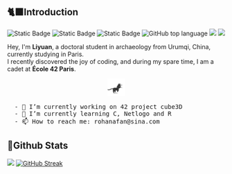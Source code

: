 ## 🐈‍⬛​Introduction 
![Static Badge](https://img.shields.io/badge/你好！-8f61b5) ![Static Badge](https://img.shields.io/badge/Bienvenue!-8e6fa6) ![Static Badge](https://img.shields.io/badge/Terve!-9781b1) ![GitHub top language](https://img.shields.io/github/languages/top/Liyuan701/Liyuan701) ![](https://visitor-badge.lithub.cc/badge?page_id=github.com/Liyuan701)
![](https://visitor-badge.glitch.me/badge?page_id=Liyuan701.Liyuan701) 

Hey, I'm **Liyuan**, a doctoral student in archaeology from Urumqi, China, currently studying in Paris.<br>
I recently discovered the joy of coding, and during my spare time, I am a cadet at **École 42 Paris**.<br>

<div align="center">
 <img src="https://github.com/Liyuan701/Liyuan701/blob/main/asset/cat.gif" height="40" />
 </div>

<!-- <picture>
 <source media="(prefers-color-scheme: dark)" srcset="YOUR-DARKMODE-IMAGE">
 <source media="(prefers-color-scheme: light)" srcset="YOUR-LIGHTMODE-IMAGE">
 <img alt="YOUR-ALT-TEXT" src="YOUR-DEFAULT-IMAGE">
</picture> -->
<pre>
  - 🔭 I’m currently working on 42 project cube3D
  - 🌱 I’m currently learning C, Netlogo and R
  - 📫 How to reach me: rohanafan@sina.com
</pre>
## 👀Github Stats  
<img height="180em" src="https://github-readme-stats.vercel.app/api/top-langs/?username=Liyuan701&layout=compact&langs_count=8"/> [![GitHub Streak](https://streak-stats.demolab.com/?user=Liyuan701)](https://git.io/streak-stats)
